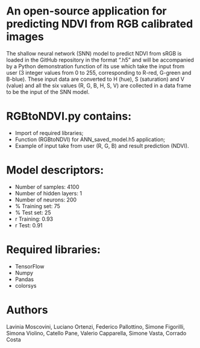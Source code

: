 # An open-source application for predicting NDVI from RGB calibrated images
The shallow neural network (SNN) model to predict NDVI from sRGB is loaded in the GitHub repository in the format “.h5” and will be accompanied by a Python demonstration function of its use which take the input from user (3 integer values from 0 to 255, corresponding to R-red, G-green and B-blue). These input data are converted to H (hue), S (saturation) and V (value) and all the six values (R, G, B, H, S, V) are collected in a data frame to be the input of the SNN model.


# RGBtoNDVI.py contains:

- Import of required libraries;
- Function (RGBtoNDVI) for ANN_saved_model.h5 application;
- Example of input take from user (R, G, B) and result prediction (NDVI).


# Model descriptors:

- Number of samples:	4100
- Number of hidden layers:	1
- Number of neurons:	200
- % Training set:	75
- % Test set:	25
- r Training:	0.93
- r Test:	0.91


# Required libraries:

- TensorFlow
- Numpy
- Pandas
- colorsys

# Authors

Lavinia Moscovini, Luciano Ortenzi, Federico Pallottino, Simone Figorilli, Simona Violino, Catello Pane, Valerio Capparella, Simone Vasta, Corrado Costa
